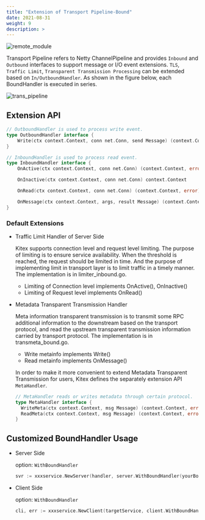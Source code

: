 ```yaml
---
title: "Extension of Transport Pipeline-Bound"
date: 2021-08-31
weight: 9
description: >
---
```


![remote_module](/img/docs/remote_module.png)

Transport Pipeline refers to Netty ChannelPipeline and provides `Inbound` and `Outbound` interfaces to support message or I/O event extensions. `TLS`, `Traffic Limit`, `Transparent Transmission Processing` can be extended based on `In/OutboundHandler`. As shown in the figure below, each BoundHandler is executed in series.

![trans_pipeline](/img/docs/trans_pipeline.png)

## Extension API

```go
// OutboundHandler is used to process write event.
type OutboundHandler interface {
	Write(ctx context.Context, conn net.Conn, send Message) (context.Context, error)
}

// InboundHandler is used to process read event.
type InboundHandler interface {
	OnActive(ctx context.Context, conn net.Conn) (context.Context, error)

	OnInactive(ctx context.Context, conn net.Conn) context.Context

	OnRead(ctx context.Context, conn net.Conn) (context.Context, error)

	OnMessage(ctx context.Context, args, result Message) (context.Context, error)
}
```

### Default Extensions

- Traffic Limit Handler of Server Side

  Kitex supports connection level and request level limiting. The purpose of limiting is to ensure service availability. When the threshold is reached, the request should be limited in time. And the purpose of implementing limit in transport layer is to limit traffic in a timely manner. The implementation is in limiter_inbound.go.

  - Limiting of Connection level implements OnActive(), OnInactive()
  - Limiting of Request level implements OnRead()

- Metadata Transparent Transmission Handler

  Meta information transparent transmission is to transmit some RPC additional information to the downstream based on the transport protocol, and read the upstream transparent transmission information carried by transport protocol. The implementation is in transmeta_bound.go.

  - Write metainfo implements Write()
  - Read metainfo implements OnMessage()

  In order to make it more convenient to extend Metadata Transparent Transmission for users, Kitex defines the separately extension API `MetaHandler`.

  ```go
  // MetaHandler reads or writes metadata through certain protocol.
  type MetaHandler interface {
  	WriteMeta(ctx context.Context, msg Message) (context.Context, error)
  	ReadMeta(ctx context.Context, msg Message) (context.Context, error)
  }
  ```

## Customized BoundHandler Usage

- Server Side

  option: `WithBoundHandler`

  ```go
  svr := xxxservice.NewServer(handler, server.WithBoundHandler(yourBoundHandler))
  ```

- Client Side

  option: `WithBoundHandler`

  ```go
  cli, err := xxxservice.NewClient(targetService, client.WithBoundHandler(yourBoundHandler))
  ```
